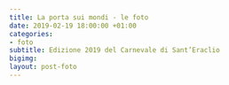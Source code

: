 ```yaml
---
title: La porta sui mondi - le foto
date: 2019-02-19 18:00:00 +01:00
categories:
- foto
subtitle: Edizione 2019 del Carnevale di Sant’Eraclio
bigimg: 
layout: post-foto
---
```


<div class="flickr-album-contaier">
  <img data-src="https://lh3.googleusercontent.com/3ilmGdcjTUre0Nd9WNvchcbXb1wJ4dpSCzZmvtJd_iNTxOVapCAMKeirhJx6wKiH02mOMCUMl9K2AVaZ1PU6eERd_n7YVmt7-L7BEthfVzJOe_OwvPcN6l5btkM_ig8G-7q2_tyxwAg=w1920-h1080" src="" alt="" />
  <img data-src="https://lh3.googleusercontent.com/QyC2QQlgnchHqwu2l93QuPzeqiSvd7j3fzelPk82kTdnJN9HGVHRQtftB5FKshpL3RMF_7AFf6-ZgnMlQknzDzVZcyEcNu-7wuNMZa8lhUEnJteZ_8Qxy_-hJ36N95NGSUKiMo4ILco=w1920-h1080" src="" alt="" />
  <img data-src="https://lh3.googleusercontent.com/d-WxeX1LKgS3Oo1yNplWzUGNBkGNBSXRGyZMGUnrZKW7_2LA_i97PwC6sfN8EC17GCYY8MBOMqhIx-aDruzRbhm8Zy3R7ei6fiA0cs9grU42r9K74OAQKSNBdWZenaARHSBocq-HEu0=w1920-h1080" src="" alt="" />
  <img data-src="https://lh3.googleusercontent.com/9u-HPe_KGqqoC-9SQCWBygNCu8G2o2d2Onc_2tvwbgFAUQL3mho0MaG1lt1pm5la5j6HLTcMPo_eFyAAOp1ro8ModyZeeLKRfCBRqJK8umav7_kjmAM6vwb1WSywzKt2wDWLQUDozsM=w1920-h1080" src="" alt="" />
  <img data-src="https://lh3.googleusercontent.com/GMEGhAQtLFCxI92eEGvDdwX_lLy4JqCdkQXXSd-ospM5WONQqlJV7GvIZra1VRAeNCAP_qvZugfYd3fY8UFFdpVyZ07box2mHYND9DCiyz2AgL-PlD0lORyOTlYYF564Am7rpyDXIVE=w1920-h1080" src="" alt="" />
  <img data-src="https://lh3.googleusercontent.com/0A1_cvnjitxvhRNfNN8VKnijuiXdRb-O0E6f3bkQFFAQPrZRB4t4Um7rGt8rkSfK-Yz_ZtiGuheXsNz4zZ4rIx7-vdp1jQdCcTLmsx9T3HgS8NfpP3qPzJ4YXzGWoj4rgMGgoct6tyc=w1920-h1080" src="" alt="" />
  <img data-src="https://lh3.googleusercontent.com/GBkkvVGAyAhvCLO67rrzVXBiCLYa4f5GMTKNr2OVzgGpI_--LOpLlurvyyOb_aRq4RNL4awboWWQdaeBYXNaP0BSHiwZCwHiLTM09OPtPd7tUTRGMfmQk5N7862qiI-_P3e4EEWjQVE=w1920-h1080" src="" alt="" />
  <img data-src="https://lh3.googleusercontent.com/u7eTmo4Tm2ZJJJl9tZumxDSqZ11MFh6QV-FKhjlcq15gZjNDCa7UeiOwWUtnCu9ydFqjNymjn-aynOVY5vC8ey72-KvGAUm3iqoII3NkxVtFo1DqQ7iMyYztVtFVZL6h_SvoegUwWbc=w1920-h1080" src="" alt="" />
  <img data-src="https://lh3.googleusercontent.com/2UXHHIO1GJuBeHsSIjxek-ZJI688pCSZ8ey9Tpy5zn14kL5JucgR6PZnABtIrvJcIZ8y9aUl7FhJZnuHpdAI8GLXNgvpuSYPPhk9rqN2nJaN7bLb695-M7gu2hact0FQs3XDy2LVyE0=w1920-h1080" src="" alt="" />
  <img data-src="https://lh3.googleusercontent.com/M8bKEMgunoGLBEjZpQTXeS0uLmap2IdUlKoo0ruR1dUXRkOzVSJuqIbMtuTF8domAJR5kDn-MLBykvzjTF5aH-eLhym7De7arFAgJNBLwAXpFokgjwm5XR1BVK6-8fnzXMv7JCaG8bQ=w1920-h1080" src="" alt="" />
  <img data-src="https://lh3.googleusercontent.com/f1-4CF-vUnkM84jUSRCpyQKEfAIxderHR58p7cFSWiUYLxgdX1vpMOt-Lz2dSBLAfdK5M6zUKZLQ19_i3yU7zOQhpIF45DBBrFD_Cheib6MaiVIyRpNEK_da6ef6AEOMHypcIvNaD2M=w1920-h1080" src="" alt="" />
  <img data-src="https://lh3.googleusercontent.com/o1bcmWSDpx5XLVgcLhk4m1-Az85cpAx-Uhi9SuPfRTXOZTVAoKkAl0qSZdbvYlOdNeLebEwJs9hHyZBUYUrhN7tv5ZCiOZ43p9ItgBqCxikr1VwE6lWyPuNyku8W03pNhe0hI02pdis=w1920-h1080" src="" alt="" />
  <img data-src="https://lh3.googleusercontent.com/TDzvmWagvvP_Ym4bGFQPUzOMgvbJ0nzcBUQomcv1gqa5SD5EpbOvvvMuyjaYGGSn_DOrCXzpYknQaQ9otGUb-i2YpzYRulR1YDZdRY4wN9JtgtsnmPZKoCCHE_lOd8pqdveSHG9kDoA=w1920-h1080" src="" alt="" />
  <img data-src="https://lh3.googleusercontent.com/eCRpVmJAlH242HA5_l-CI6rfYpb0uFzRccARIXlFeS52TUCzOiahMEzwYYiEG3iFxmZyGda_fpqzxFFt2YuoxoDmDQ2boK03NvzacHO9yW5jaB8Z8nWuGjh2TwMjwk20nMyPoiUa3_4=w1920-h1080" src="" alt="" />
  <img data-src="https://lh3.googleusercontent.com/HEze0FwXIBk-hDf74xhXJ6qNhVlkpg6D6YLy-VlJZLshFvrE-GU4hQuWZjT_nSkSL6uOzjYqdU6M7mI3wTIQdz5uPin9d9KnASF3RKeogj8--TCvzlQmuDaFADCuOIh3njg5vwYSF9U=w1920-h1080" src="" alt="" />
  <img data-src="https://lh3.googleusercontent.com/h-Pq0QvO4eSgJOmpV8nil5z8DmoQ6udRJwMXhBjRppQZeQChXbuC-beCqPss83UhKuxoBwQ8b6Hh2j_ZUhm58lDvE9M5XLnflJu_zkejzSVNxqTw7RCaBTmWUmRdb4e1dqvqGKQsNg0=w1920-h1080" src="" alt="" />
  <img data-src="https://lh3.googleusercontent.com/MM6Ji1Tsec9-Bo5rnDjLQdf9pUdbM2TDs3b_7o9DbUaQkbMR14NdTBcJS4ZvPOyJOmyWVHirRHgLmO0nLs5Lrp1O5jKyT7kTICq2N_OO0FTm3hkcJwOCwIngIaqDC4SaFT5NtYiZzV0=w1920-h1080" src="" alt="" />
  <img data-src="https://lh3.googleusercontent.com/adhnsH1baoFtLmV4pehcUzDCnh7KxKDM949tqlFlMUjAY40kJ6lXGeG4VRybVoZFOgllVkZ2pkcMuxTzyvVV69OmkARmcnCAjgjDfyKAnHR3cGACY5DMDtQ4ZMqADCI9bRtwcfpR_0M=w1920-h1080" src="" alt="" />
  <img data-src="https://lh3.googleusercontent.com/08GYr9G9qS3ZSzI8r-iF3cy5p3bd3GqyZLHIJXhjtG37QmB8urwpM3mc151rAyTTN7ToBmkZ2ycsiPPCrJxlE1m057GYciYK1cubH8bmtaDNxXiRY3l8jgokV83_zDvQ-3ej6AYqd4Q=w1920-h1080" src="" alt="" />
  <img data-src="https://lh3.googleusercontent.com/T2AsYEHsp8t-kbqCLonlxbnXh8aH_uZ7R9ElyOtFqCUcm0Ykcq7wzsLdVhSSRkLneR040NEUng1xr7lkx_f6MpkEM-W0x0jMBPyzQ6okyzoNFlYlZKkHvNDxtjVRotz13kVdSrvTwpQ=w1920-h1080" src="" alt="" />
  <img data-src="https://lh3.googleusercontent.com/KsvJgQRPQttb2F38UM-2zIEx-gfmCfPCkO8UC9fVL_ocQV_vPMk3Sk0ktGrMZRY6GFGXqsA1PlA6uHex1pGahkVYKbCfq4ypv04D2wKYlUUCrbeoyGAOinKPNyd_AwwLnEQGYEqshMo=w1920-h1080" src="" alt="" />
  <img data-src="https://lh3.googleusercontent.com/lYM7eB0HoMj_ALLyDGCCWKbaiBO-S0ZVAEh3lk_FAsyEA5-vJdASbFYa8UozsjacZZ8nMPD01osBfVvbdPQgod8y961DEaXowRFEsE7teFSCx_506Io2qmTsLxSPobHS-0FkBGxC0hQ=w1920-h1080" src="" alt="" />
  <img data-src="https://lh3.googleusercontent.com/uDGFG3B4LMSUcd20X5bmW8wSqoJ88hgXcoarpmgU568rEMS36-UayDda-GT7cUoqAFmVWDK-xZs4aXJeYKW0STRf4ygigaix3ZVK88Aza09m32tqKZxt7x71DaLItVv_ykluejDNivo=w1920-h1080" src="" alt="" />
  <img data-src="https://lh3.googleusercontent.com/gzi_9gST7gsS8ZaiVVW3qSP3oHiFIeq71_Ez2n8XyWix_EzU9Uewa5025umruHiWgsGSVcusr0u8yrYKBe2f47lZwEgwgtmZcd2zDHkubPG0gtH6N722X2Rma7CAPcoW195t1Ap0WOs=w1920-h1080" src="" alt="" />
  <img data-src="https://lh3.googleusercontent.com/IE4ylkUh6QiUKQpuD33wgy9lc97I47RNAlrJ71-1F6viWvRpuhf5Qs2dceOtZOIrVZ7_UhyuaATOsV-eKtCXKk1hANlPqgphVq6aEBl3uUvlFv5fiBMjc5NpKd3VuPaDkqTaHYCT-QM=w1920-h1080" src="" alt="" />
  <img data-src="https://lh3.googleusercontent.com/LloldxCuOz4Cc2q2xDGBEBxvQ6rsRzpfcG_M7Y4l-2CUFIUB1tOUQz1AZA1km8st7NmHUx5ZLbyYeC3NQmuriADY9OTMxhtThchoStZ53fDJ1Nqshj8bXuRqcD5eLU5pzWiJ5yH_q1c=w1920-h1080" src="" alt="" />
  <img data-src="https://lh3.googleusercontent.com/DgS1-95qA73rd8xVuuiqagHlLIybSiWrknv7_a6DBYXThrPIvvpCY6qGqHRmAAtK5B-SDmd15rU0eW1OK5qOWglHVKo_lQxQEhKDVsGLWmhmgubcs_56iKoSLmvWejPfQlCnYFFD8so=w1920-h1080" src="" alt="" />
</div>
